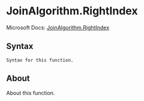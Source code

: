 ---
---

# JoinAlgorithm.RightIndex

Microsoft Docs: [JoinAlgorithm.RightIndex](https://docs.microsoft.com/en-us/powerquery-m/joinalgorithm-rightindex)

## Syntax

```powerquery-m
Syntax for this function.
```

## About

About this function.

